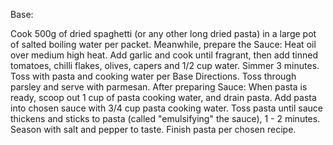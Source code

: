 Base:

Cook 500g of dried spaghetti (or any other long dried pasta) in a large pot of salted boiling water per packet. 
Meanwhile, prepare the Sauce:
Heat oil over medium high heat. 
Add garlic and cook until fragrant, then add tinned tomatoes, chilli flakes, olives, capers and 1/2 cup water. 
Simmer 3 minutes.
Toss with pasta and cooking water per Base Directions. 
Toss through parsley and serve with parmesan.
After preparing Sauce:
When pasta is ready, scoop out 1 cup of pasta cooking water, and drain pasta.
Add pasta into chosen sauce with 3/4 cup pasta cooking water. Toss pasta until sauce thickens and sticks to pasta (called "emulsifying" the sauce), 1 - 2 minutes. 
Season with salt and pepper to taste. Finish pasta per chosen recipe.